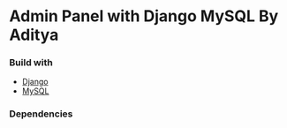 # Admin Panel with Django MySQL By Aditya

### Build with
- [Django](https://docs.djangoproject.com/en/4.0/)
- [MySQL](https://www.mysql.com/)



### Dependencies
